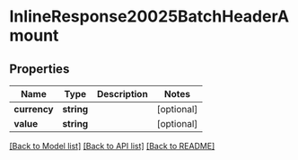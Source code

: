 # InlineResponse20025BatchHeaderAmount

## Properties
Name | Type | Description | Notes
------------ | ------------- | ------------- | -------------
**currency** | **string** |  | [optional] 
**value** | **string** |  | [optional] 

[[Back to Model list]](../README.md#documentation-for-models) [[Back to API list]](../README.md#documentation-for-api-endpoints) [[Back to README]](../README.md)


